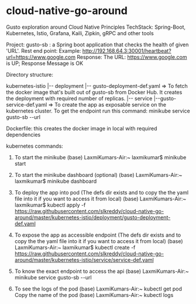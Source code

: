 # cloud-native-go-around
Gusto exploration around Cloud Native Principles 
TechStack:
Spring-Boot, 
Kubernetes,
Istio, 
Grafana, 
Kaili, 
Zipkin, gRPC and other tools 

Project: gusto-sb : a Spring boot application that checks the health of given 'URL'. 
Rest end point:
Example: http://192.168.64.3:30001/heartbeat?url=https://www.google.com
Response: The URL: https://www.google.com is UP; Response Message is OK

Directory structure:

kubernetes-istio
|-- deployment
    |-- gusto-deployment-def.yaml => To fetch the docker image that's built out of gusto-sb from Docker Hub. It creates the deployment with required number of replicas.
|-- service
    |--gusto-service-def.yaml => To create the app as exposable service on the kubernetes cluster. To get the endpoint run this command: minikube service gusto-sb --url



Dockerfile: this creates the docker image in local with required dependencies



kubernetes commands:
1. To start the minikube
(base) LaxmiKumars-Air:~ laxmikumar$ minikube start

2. To start the minikube dashboard (optional)
(base) LaxmiKumars-Air:~ laxmikumar$ minikube dashboard

3. To deploy the app into pod (The defs dir exists and to copy the the yaml file into it if you want to access it from local)
(base) LaxmiKumars-Air:~ laxmikumar$ kubectl apply -f https://raw.githubusercontent.com/slkreddy/cloud-native-go-around/master/kubernetes-istio/deployment/gusto-deployment-def.yaml

4. To expose the app as accessible endpoint (The defs dir exists and to copy the the yaml file into it if you want to access it from local)
(base) LaxmiKumars-Air:~ laxmikumar$ kubectl create -f https://raw.githubusercontent.com/slkreddy/cloud-native-go-around/master/kubernetes-istio/service/service-def.yaml

5. To know the exact endpoint to access the api
(base) LaxmiKumars-Air:~ minikube service gusto-sb --url

6. To see the logs of the pod
(base) LaxmiKumars-Air:~ kubectl get pod
Copy the name of the pod
(base) LaxmiKumars-Air:~ kubectl logs <Name of the pod>

